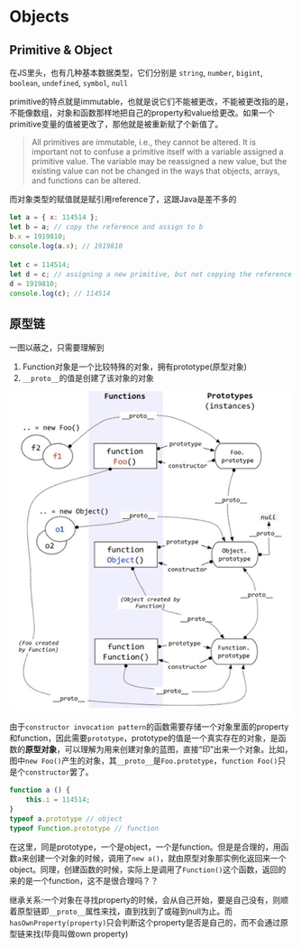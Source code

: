 # Objects

## Primitive & Object

在JS里头，也有几种基本数据类型，它们分别是 `string`, `number`, `bigint`, `boolean`, `undefined`, `symbol`, `null`

primitive的特点就是immutable，也就是说它们不能被更改，不能被更改指的是，不能像数组，对象和函数那样地把自己的property和value给更改。如果一个primitive变量的值被更改了，那他就是被重新赋了个新值了。

> All primitives are immutable, i.e., they cannot be altered. It is important not to confuse a primitive itself with a variable assigned a primitive value. The variable may be reassigned a new value, but the existing value can not be changed in the ways that objects, arrays, and functions can be altered.

而对象类型的赋值就是赋引用reference了，这跟Java是差不多的

``` javascript
let a = { x: 114514 };
let b = a; // copy the reference and assign to b
b.x = 1919810;
console.log(a.x); // 1919810

let c = 114514;
let d = c; // assigning a new primitive, but not copying the reference
d = 1919810;
console.log(c); // 114514
```

## 原型链

一图以蔽之，只需要理解到

1. Function对象是一个比较特殊的对象，拥有prototype(原型对象)
2. `__proto__`的值是创建了该对象的对象

![wow prototype](./images/photo_2021-01-31_18-25-34.jpg)

由于`constructor invocation pattern`的函数需要存储一个对象里面的property和function，因此需要`prototype`，prototype的值是一个真实存在的对象，是函数的**原型对象**，可以理解为用来创建对象的蓝图，直接“印”出来一个对象。比如，图中`new Foo()`产生的对象，其`__proto__`是`Foo.prototype`，`function Foo()`只是个`constructor`罢了。

``` javascript
function a () {
    this.i = 114514;
}
typeof a.prototype // object
typeof Function.prototype // function
```

在这里，同是prototype，一个是object，一个是function。但是是合理的，用函数`a`来创建一个对象的时候，调用了`new a()`，就由原型对象那实例化返回来一个object。同理，创建函数的时候，实际上是调用了`Function()`这个函数，返回的来的是一个function，这不是很合理吗？？

继承关系:一个对象在寻找property的时候，会从自己开始，要是自己没有，则顺着原型链即`__proto__`属性来找，直到找到了或碰到null为止。而`hasOwnProperty(property)`只会判断这个property是否是自己的，而不会通过原型链来找(毕竟叫做own property)
